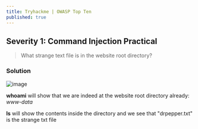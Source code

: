 ```yaml
---
title: Tryhackme | OWASP Top Ten
published: true
---
```


## [](#header-2)Severity 1: Command Injection Practical

> What strange text file is in the website root directory?

### [](#header-3)Solution
![image](https://user-images.githubusercontent.com/81070073/112799398-24c3d100-9023-11eb-898a-ee01618b4f0b.png)

**whoami** will show that we are indeed at the website root directory already: _www-data_

**ls** will show the contents inside the directory and we see that "drpepper.txt" is the strange txt file
